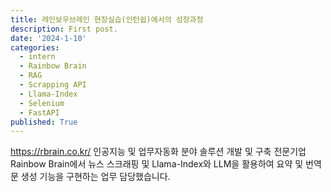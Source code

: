 ```yaml
---
title: 레인보우브레인 현장실습(인턴쉽)에서의 성장과정 
description: First post.
date: '2024-1-10'
categories:
  - intern
  - Rainbow Brain
  - RAG
  - Scrapping API
  - Llama-Index
  - Selenium
  - FastAPI
published: True
---
```



https://rbrain.co.kr/
인공지능 및 업무자동화 분야 솔루션 개발 및 구축 전문기업 Rainbow Brain에서 뉴스 스크래핑 및 Llama-Index와 LLM을 활용하여 요약 및 번역문 생성 기능을 구현하는 업무 담당했습니다.